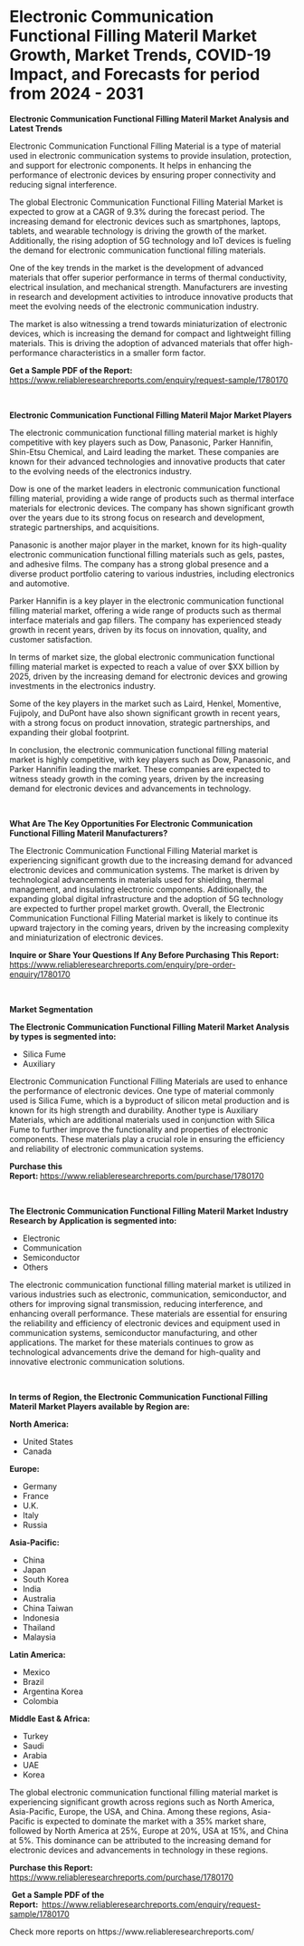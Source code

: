 <p><h1>Electronic Communication Functional Filling Materil Market Growth, Market Trends, COVID-19 Impact, and Forecasts for period from 2024 - 2031</h1></p><p><strong>Electronic Communication Functional Filling Materil Market Analysis and Latest Trends</strong></p>
<p><p>Electronic Communication Functional Filling Material is a type of material used in electronic communication systems to provide insulation, protection, and support for electronic components. It helps in enhancing the performance of electronic devices by ensuring proper connectivity and reducing signal interference.</p><p>The global Electronic Communication Functional Filling Material Market is expected to grow at a CAGR of 9.3% during the forecast period. The increasing demand for electronic devices such as smartphones, laptops, tablets, and wearable technology is driving the growth of the market. Additionally, the rising adoption of 5G technology and IoT devices is fueling the demand for electronic communication functional filling materials.</p><p>One of the key trends in the market is the development of advanced materials that offer superior performance in terms of thermal conductivity, electrical insulation, and mechanical strength. Manufacturers are investing in research and development activities to introduce innovative products that meet the evolving needs of the electronic communication industry.</p><p>The market is also witnessing a trend towards miniaturization of electronic devices, which is increasing the demand for compact and lightweight filling materials. This is driving the adoption of advanced materials that offer high-performance characteristics in a smaller form factor.</p></p>
<p><strong>Get a Sample PDF of the Report:&nbsp;</strong> <a href="https://www.reliableresearchreports.com/enquiry/request-sample/1780170">https://www.reliableresearchreports.com/enquiry/request-sample/1780170</a></p>
<p>&nbsp;</p>
<p><strong>Electronic Communication Functional Filling Materil Major Market Players</strong></p>
<p><p>The electronic communication functional filling material market is highly competitive with key players such as Dow, Panasonic, Parker Hannifin, Shin-Etsu Chemical, and Laird leading the market. These companies are known for their advanced technologies and innovative products that cater to the evolving needs of the electronics industry.</p><p>Dow is one of the market leaders in electronic communication functional filling material, providing a wide range of products such as thermal interface materials for electronic devices. The company has shown significant growth over the years due to its strong focus on research and development, strategic partnerships, and acquisitions.</p><p>Panasonic is another major player in the market, known for its high-quality electronic communication functional filling materials such as gels, pastes, and adhesive films. The company has a strong global presence and a diverse product portfolio catering to various industries, including electronics and automotive.</p><p>Parker Hannifin is a key player in the electronic communication functional filling material market, offering a wide range of products such as thermal interface materials and gap fillers. The company has experienced steady growth in recent years, driven by its focus on innovation, quality, and customer satisfaction.</p><p>In terms of market size, the global electronic communication functional filling material market is expected to reach a value of over $XX billion by 2025, driven by the increasing demand for electronic devices and growing investments in the electronics industry.</p><p>Some of the key players in the market such as Laird, Henkel, Momentive, Fujipoly, and DuPont have also shown significant growth in recent years, with a strong focus on product innovation, strategic partnerships, and expanding their global footprint.</p><p>In conclusion, the electronic communication functional filling material market is highly competitive, with key players such as Dow, Panasonic, and Parker Hannifin leading the market. These companies are expected to witness steady growth in the coming years, driven by the increasing demand for electronic devices and advancements in technology.</p></p>
<p>&nbsp;</p>
<p><strong>What Are The Key Opportunities For Electronic Communication Functional Filling Materil Manufacturers?</strong></p>
<p><p>The Electronic Communication Functional Filling Material market is experiencing significant growth due to the increasing demand for advanced electronic devices and communication systems. The market is driven by technological advancements in materials used for shielding, thermal management, and insulating electronic components. Additionally, the expanding global digital infrastructure and the adoption of 5G technology are expected to further propel market growth. Overall, the Electronic Communication Functional Filling Material market is likely to continue its upward trajectory in the coming years, driven by the increasing complexity and miniaturization of electronic devices.</p></p>
<p><strong>Inquire or Share Your Questions If Any Before Purchasing This Report:</strong> <a href="https://www.reliableresearchreports.com/enquiry/pre-order-enquiry/1780170">https://www.reliableresearchreports.com/enquiry/pre-order-enquiry/1780170</a></p>
<p>&nbsp;</p>
<p><strong>Market Segmentation</strong></p>
<p><strong>The Electronic Communication Functional Filling Materil Market Analysis by types is segmented into:</strong></p>
<p><ul><li>Silica Fume</li><li>Auxiliary</li></ul></p>
<p><p>Electronic Communication Functional Filling Materials are used to enhance the performance of electronic devices. One type of material commonly used is Silica Fume, which is a byproduct of silicon metal production and is known for its high strength and durability. Another type is Auxiliary Materials, which are additional materials used in conjunction with Silica Fume to further improve the functionality and properties of electronic components. These materials play a crucial role in ensuring the efficiency and reliability of electronic communication systems.</p></p>
<p><strong>Purchase this Report:&nbsp;</strong><a href="https://www.reliableresearchreports.com/purchase/1780170">https://www.reliableresearchreports.com/purchase/1780170</a></p>
<p>&nbsp;</p>
<p><strong>The Electronic Communication Functional Filling Materil Market Industry Research by Application is segmented into:</strong></p>
<p><ul><li>Electronic</li><li>Communication</li><li>Semiconductor</li><li>Others</li></ul></p>
<p><p>The electronic communication functional filling material market is utilized in various industries such as electronic, communication, semiconductor, and others for improving signal transmission, reducing interference, and enhancing overall performance. These materials are essential for ensuring the reliability and efficiency of electronic devices and equipment used in communication systems, semiconductor manufacturing, and other applications. The market for these materials continues to grow as technological advancements drive the demand for high-quality and innovative electronic communication solutions.</p></p>
<p>&nbsp;</p>
<p><strong>In terms of Region, the Electronic Communication Functional Filling Materil Market Players available by Region are:</strong></p>
<p>
    <p> <strong> North America: </strong>
        <ul>
            <li>United States</li>
            <li>Canada</li>
        </ul>
        </p> 
    <p> <strong> Europe: </strong>
        <ul>
            <li>Germany</li>
            <li>France</li>
            <li>U.K.</li>
            <li>Italy</li>
            <li>Russia</li>
        </ul>
        </p> 
    <p> <strong> Asia-Pacific: </strong>
        <ul>
            <li>China</li>
            <li>Japan</li>
            <li>South Korea</li>
            <li>India</li>
            <li>Australia</li>
            <li>China Taiwan</li>
            <li>Indonesia</li>
            <li>Thailand</li>
            <li>Malaysia</li>
        </ul>
        </p> 
    <p> <strong> Latin America: </strong>
        <ul>
            <li>Mexico</li>
            <li>Brazil</li>
            <li>Argentina Korea</li>
            <li>Colombia</li>
        </ul>
        </p> 
    <p> <strong> Middle East & Africa: </strong>
        <ul>
            <li>Turkey</li>
            <li>Saudi</li>
            <li>Arabia</li>
            <li>UAE</li>
            <li>Korea</li>
        </ul>
    </p>
    </p>
<p><p>The global electronic communication functional filling material market is experiencing significant growth across regions such as North America, Asia-Pacific, Europe, the USA, and China. Among these regions, Asia-Pacific is expected to dominate the market with a 35% market share, followed by North America at 25%, Europe at 20%, USA at 15%, and China at 5%. This dominance can be attributed to the increasing demand for electronic devices and advancements in technology in these regions.</p></p>
<p><strong>Purchase this Report: </strong><a href="https://www.reliableresearchreports.com/purchase/1780170">https://www.reliableresearchreports.com/purchase/1780170</a></p>
<p>&nbsp;<strong>Get a Sample PDF of the Report:&nbsp;&nbsp;</strong><a href="https://www.reliableresearchreports.com/enquiry/request-sample/1780170">https://www.reliableresearchreports.com/enquiry/request-sample/1780170</a></p>
<p><strong></strong></p>
<p>Check more reports on https://www.reliableresearchreports.com/</p>